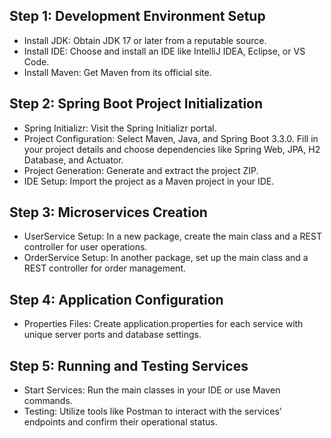 Step 1: Development Environment Setup
-------------------------------------
* Install JDK: Obtain JDK 17 or later from a reputable source.
* Install IDE: Choose and install an IDE like IntelliJ IDEA, Eclipse, or VS Code.
* Install Maven: Get Maven from its official site.
  
Step 2: Spring Boot Project Initialization
------------------------------------------
* Spring Initializr: Visit the Spring Initializr portal.
* Project Configuration: Select Maven, Java, and Spring Boot 3.3.0. Fill in your project details and choose dependencies like Spring Web, JPA, H2 Database, and Actuator.
* Project Generation: Generate and extract the project ZIP.
* IDE Setup: Import the project as a Maven project in your IDE.
  
Step 3: Microservices Creation
------------------------------
* UserService Setup: In a new package, create the main class and a REST controller for user operations.
* OrderService Setup: In another package, set up the main class and a REST controller for order management.
  
Step 4: Application Configuration
---------------------------------
* Properties Files: Create application.properties for each service with unique server ports and database settings.
  
Step 5: Running and Testing Services
------------------------------------
* Start Services: Run the main classes in your IDE or use Maven commands.
* Testing: Utilize tools like Postman to interact with the services’ endpoints and confirm their operational status.
